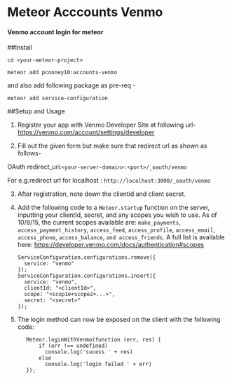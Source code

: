 # Meteor Acccounts Venmo
#### Venmo account login for meteor

##Install

`cd <your-meteor-project>`

`meteor add pcooney10:accounts-venmo`

and also add following package as pre-req -

`meteor add service-configuration`


##Setup and Usage
1. Register your app with Venmo Developer Site at following url- https://venmo.com/account/settings/developer

2. Fill out the given form but make sure that redirect url as shown as follows-

  OAuth redirect_uri:`<your-server-domain>:<port>/_oauth/venmo`

  For e.g.redirect url for localhost : `http://localhost:3000/_oauth/venmo`

3. After registration, note down the clientid and client secret.
4. Add the following code to a `Meteor.startup` function on the server, inputting your clientId, secret, and any scopes you wish to use.  As of 10/8/15, the current scopes available are: `make_payments`, `access_payment_history`, `access_feed`, `access_profile`, `access_email`, `access_phone`, `access_balance`, `and access_friends`.  A full list is available here: https://developer.venmo.com/docs/authentication#scopes

    ```
    ServiceConfiguration.configurations.remove({
      service: "venmo"
    });
    ServiceConfiguration.configurations.insert({
      service: "venmo",
      clientId: "<clientId>",
      scope: "<scop1e+scope2+...>",
      secret: "<secret>"
    });
    ```

5. The login method can now be exposed on the client with the following code:
```
      Meteor.loginWithVenmo(function (err, res) {
          if (err !== undefined)
            console.log('sucess ' + res)
          else
            console.log('login failed ' + err)
      });
```
